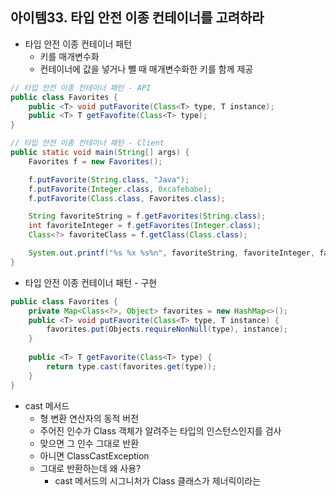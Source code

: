 ## 아이템33. 타입 안전 이종 컨테이너를 고려하라
* 타입 안전 이종 컨테이너 패턴
	* 키를 매개변수화
	* 컨테이너에 값을 넣거나 뺄 때 매개변수화한 키를 함께 제공
```java
// 타입 안전 이종 컨테이너 패턴 - API
public class Favorites {
	public <T> void putFavorite(Class<T> type, T instance);
	public <T> T getFavofite(Class<T> type);
}
```
```java
// 타입 안전 이종 컨테이너 패턴 - Client
public static void main(String[] args) {
	Favorites f = new Favorites();

	f.putFavorite(String.class, "Java");
	f.putFavorite(Integer.class, 0xcafebabe);
	f.putFavorite(Class.class, Favorites.class);

	String favoriteString = f.getFavorites(String.class);
	int favoriteInteger = f.getFavorites(Integer.class);
	Class<?> favoriteClass = f.getClass(Class.class);

	System.out.printf("%s %x %s%n", favoriteString, favoriteInteger, favoriteClass.getName());
}
```
* 타입 안전 이종 컨테이너 패턴 - 구현
```java
public class Favorites {
	private Map<Class<?>, Object> favorites = new HashMap<>();
	public <T> void putFavorite(Class<T> type, T instance) {
		favorites.put(Objects.requireNonNull(type), instance);
	}
	
	public <T> T getFavorite(Class<T> type) {
		return type.cast(favorites.get(type));
	}
}
```
* cast 메서드
	* 형 변환 연산자의 동적 버전
	* 주어진 인수가 Class 객체가 알려주는 타입의 인스턴스인지를 검사
	* 맞으면 그 인수 그대로 반환
	* 아니면 ClassCastException
	* 그대로 반환하는데 왜 사용?
		* cast 메서드의 시그니처가 Class 클래스가 제너릭이라는 
<!--stackedit_data:
eyJoaXN0b3J5IjpbODY1NTEyMjE2XX0=
-->
